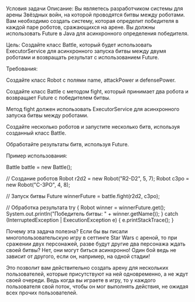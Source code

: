 Условия задачи
Описание: Вы являетесь разработчиком системы для арены Звёздных войн, 
на которой проводятся битвы между роботами. 
Вам необходимо создать систему, которая определит победителя в каждой паре роботов,
сражающихся на арене. Вы должны использовать Future в Java 
для асинхронного определения победителя.

Цель: Создайте класс Battle, который будет использовать ExecutorService 
для асинхронного запуска битвы между двумя роботами и возвращать результат 
с использованием Future.

Требования:

Создайте класс Robot с полями name, attackPower и defensePower.

Создайте класс Battle с методом fight, который принимает два робота 
и возвращает Future<Robot> с победителем битвы.

Метод fight должен использовать ExecutorService для асинхронного запуска битвы между роботами.

Создайте несколько роботов и запустите несколько битв, 
используя созданный класс Battle.

Обработайте результаты битв, используя Future.

Пример использования:



Battle battle = new Battle();

// Создание роботов
Robot r2d2 = new Robot("R2-D2", 5, 7);
Robot c3po = new Robot("C-3PO", 4, 8);

// Запуск битвы
Future<Robot> winnerFuture = battle.fight(r2d2, c3po);

// Обработка результата
try {
Robot winner = winnerFuture.get();
System.out.println("Победитель битвы: " + winner.getName());
} catch (InterruptedException | ExecutionException e) {
e.printStackTrace();
}

Почему эта задача полезна?
Если бы вы писали многопользовательскую игру в сеттинге Star Wars с ареной, 
то при сражении двух персонажей, разве будут другие два персонажа ждать своей битвы? 
Нет, они могут биться асинхронно! Один бой ведь не зависит от другого, если он, 
например, на одной стадии!

Это позволит вам действительно создать арену для нескольких пользователей, 
которые присутствуют на ней одновременно, а не ждут своей очереди. 
Ведь когда вы играете в игру, то у каждого пользователя свой поток, 
чтобы он мог выполнять действия, не ожидая всех прочих пользователей.
